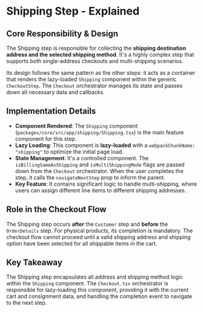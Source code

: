 # Shipping Step - Explained

## Core Responsibility & Design

The Shipping step is responsible for collecting the **shipping destination address and the selected shipping method**. It's a highly complex step that supports both single-address checkouts and multi-shipping scenarios.

Its design follows the same pattern as the other steps: it acts as a container that renders the lazy-loaded `Shipping` component within the generic `CheckoutStep`. The `Checkout` orchestrator manages its state and passes down all necessary data and callbacks.

## Implementation Details

-   **Component Rendered**: The `Shipping` component (`packages/core/src/app/shipping/Shipping.tsx`) is the main feature component for this step.
-   **Lazy Loading**: This component is **lazy-loaded** with a `webpackChunkName: "shipping"` to optimize the initial page load.
-   **State Management**: It's a controlled component. The `isBillingSameAsShipping` and `isMultiShippingMode` flags are passed down from the `Checkout` orchestrator. When the user completes the step, it calls the `navigateNextStep` prop to inform the parent.
-   **Key Feature**: It contains significant logic to handle multi-shipping, where users can assign different line items to different shipping addresses.

## Role in the Checkout Flow

The Shipping step occurs **after** the `Customer` step and **before** the `OrderDetails` step. For physical products, its completion is mandatory. The checkout flow cannot proceed until a valid shipping address and shipping option have been selected for all shippable items in the cart.

## Key Takeaway

The Shipping step encapsulates all address and shipping method logic within the `Shipping` component. The `Checkout.tsx` orchestrator is responsible for lazy-loading this component, providing it with the current cart and consignment data, and handling the completion event to navigate to the next step.
